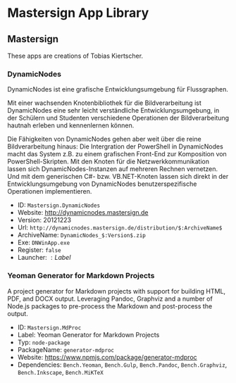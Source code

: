 # Mastersign App Library

## Mastersign

These apps are creations of Tobias Kiertscher.

### DynamicNodes

DynamicNodes ist eine grafische Entwicklungsumgebung für Flussgraphen.

Mit einer wachsenden Knotenbibliothek für die Bildverarbeitung ist DynamicNodes eine sehr leicht verständliche Entwicklungsumgebung, in der Schülern und Studenten verschiedene Operationen der Bildverarbeitung hautnah erleben und kennenlernen können.

Die Fähigkeiten von DynamicNodes gehen aber weit über die reine Bildverarbeitung hinaus: Die Intergration der PowerShell in DynamicNodes macht das System z.B. zu einem grafischen Front-End zur Komposition von PowerShell-Skripten. Mit den Knoten für die Netzwerkkommunikation lassen sich DynamicNodes-Instanzen auf mehreren Rechnen vernetzen. Und mit dem generischen C#- bzw. VB.NET-Knoten lassen sich direkt in der Entwicklungsumgebung von DynamicNodes benutzerspezifische Operationen implementieren.

* ID: `Mastersign.DynamicNodes`
* Website: <http://dynamicnodes.mastersign.de>
* Version: 20121223
* Url: `http://dynamicnodes.mastersign.de/distribution/$:ArchiveName$`
* ArchiveName: `DynamicNodes_$:Version$.zip`
* Exe: `DNWinApp.exe`
* Register: `false`
* Launcher: $:Label$

### Yeoman Generator for Markdown Projects

A project generator for Markdown projects with support for building
HTML, PDF, and DOCX output. Leveraging Pandoc, Graphviz and a number of
Node.js packages to pre-process the Markdown and post-process the output.

* ID: `Mastersign.MdProc`
* Label: Yeoman Generator for Markdown Projects
* Typ: `node-package`
* PackageName: `generator-mdproc`
* Website: <https://www.npmjs.com/package/generator-mdproc>
* Dependencies: `Bench.Yeoman`, `Bench.Gulp`, `Bench.Pandoc`, `Bench.Graphviz`, `Bench.Inkscape`, `Bench.MiKTeX`
